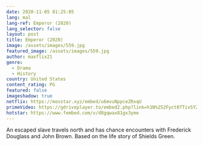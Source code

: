 ```yaml
---
date: 2020-11-05 01:25:05
lang: mal
lang-ref: Emperor (2020)
lang_selector: false
layout: post
title: Emperor (2020)
image: /assets/images/559.jpg
featured_image: /assets/images/559.jpg
author: maxflix21
genre:
  - Drama
  - History
country: United States
content_rating: PG
featured: false
imageshadow: true
netflix: https://movstar.xyz/embed/u6mvuNppceZRxqU
primeVideo: https://gdriveplayer.to/embed2.php?link=h1N%252Fyct07TivSYZAEWLVowslP6boYmZ7pvMFTqCUmM5X%252FIssIvNx4sE%252BGx7siuGlTakabRdpylTiUggWN%252Ba1lWUJE%252F3jb0BIX5r1rF8%252BYdUHGwLfM7ZOdq6Uu9EIqjhfrSV%252BsskhE18NdyS5YWYQQuz%252BffPiOKOGrEaFfCC0eiNcqt%252FJmy1oRXw1vrH92fje0%253D
hotstar: https://www.fembed.com/v/d8gqwax81gx3yme
---
```

An escaped slave travels north and has chance encounters with Frederick Douglass and John Brown. Based on the life story of Shields Green.